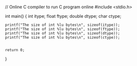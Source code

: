 // Online C compiler to run C program online
#include <stdio.h>

int main() {
int itype;
float ftype;
double dtype;
char ctype;

    printf("The size of int %lu bytes\n", sizeof(itype));
    printf("The size of int %lu bytes\n", sizeof(ftype));
    printf("The size of int %lu bytes\n", sizeof(dtype));
    printf("The size of int %lu bytes\n", sizeof(ctype));


    return 0;

}
